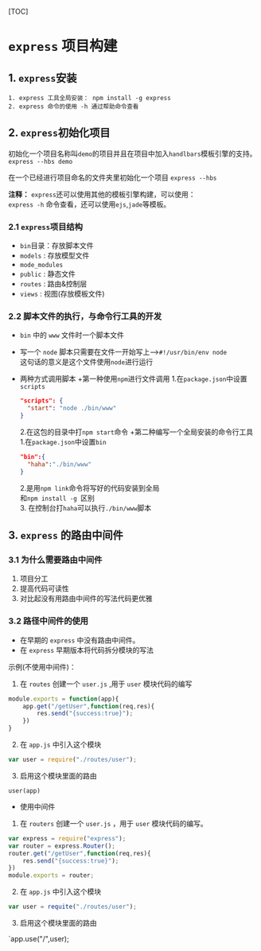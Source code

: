 [TOC]

# `express` 项目构建

## 1. `express`安装

```
1. express 工具全局安装： npm install -g express
2. express 命令的使用 -h 通过帮助命令查看  

```

## 2. `express`初始化项目

初始化一个项目名称叫`demo`的项目并且在项目中加入`handlbars`模板引擎的支持。   
`express --hbs demo`  

在一个已经进行项目命名的文件夹里初始化一个项目
`express --hbs`

**注释：** `express`还可以使用其他的模板引擎构建，可以使用：   
`express -h` 命令查看，还可以使用`ejs`,`jade`等模板。  

### 2.1 `express`项目结构

- `bin`目录：存放脚本文件
- `models` : 存放模型文件
- `mode_modules`
- `public` : 静态文件
- `routes` : 路由&控制层 
- `views`  : 视图(存放模板文件)

### 2.2 脚本文件的执行，与命令行工具的开发  

- `bin` 中的 `www` 文件时一个脚本文件
- 写一个 `node` 脚本只需要在文件一开始写上-->`#!/usr/bin/env node`  
  这句话的意义是这个文件使用`node`进行运行
- 两种方式调用脚本
  +第一种使用`npm`进行文件调用
  1.在`package.json`中设置`scripts`  

  ```JSON
  "scripts": {
    "start": "node ./bin/www"
  }
  ```
  2.在这包的目录中打`npm start`命令
  +第二种编写一个全局安装的命令行工具
  1.在`package.json`中设置`bin`  
  ```JSON
  "bin":{
    "haha":"./bin/www"
  }
  ```
  2.是用`npm link`命令将写好的代码安装到全局  
    和`npm install -g `区别  
  3. 在控制台打`haha`可以执行`./bin/www`脚本

## 3. `express` 的路由中间件

### 3.1 为什么需要路由中间件

1. 项目分工
2. 提高代码可读性
3. 对比起没有用路由中间件的写法代码更优雅

### 3.2 路径中间件的使用

- 在早期的 `express` 中没有路由中间件。  
- 在 `express` 早期版本将代码拆分模块的写法

示例(不使用中间件)：  
1. 在 `routes` 创建一个 `user.js` ,用于 `user` 模块代码的编写  

```Javascript
module.exports = function(app){
    app.get("/getUser",function(req,res){
        res.send("{success:true}");
    })
}

```
2. 在 `app.js` 中引入这个模块

```Javascript
var user = require("./routes/user");
```

3. 启用这个模块里面的路由

`user(app)`  


- 使用中间件

1. 在 `routers` 创建一个 `user.js` ，用于 `user` 模块代码的编写。  

```Javascript
var express = require("express");
var router = express.Router();
router.get("/getUser",function(req,res){
    res.send("{success:true}");
})
module.exports = router;
```

2. 在 `app.js` 中引入这个模块

```Javascript
var user = requite("./routes/user");
```

3. 启用这个模块里面的路由

`app.use("/",user);